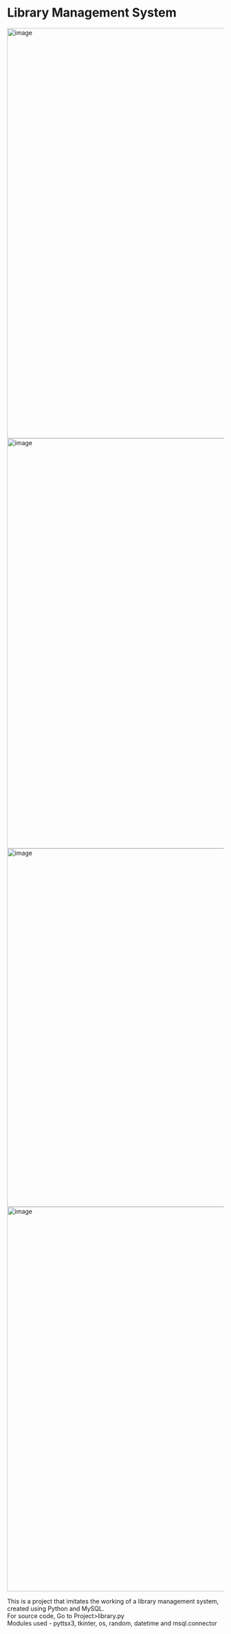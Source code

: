 # Library Management System

<img width="951" alt="image" src="https://github.com/Mukundh0007/LibraryManagementSystem/assets/93877999/9c5b36f3-0dd1-4c10-a685-e72b73e21689">
<img width="951" alt="image" src="https://github.com/Mukundh0007/LibraryManagementSystem/assets/93877999/db0b7918-7459-4fe8-b5fa-407fe5436900">
<img width="831" alt="image" src="https://github.com/Mukundh0007/LibraryManagementSystem/assets/93877999/ffd52533-257f-4f2e-8001-7f9feb1eb8f6">
<img width="892" alt="image" src="https://github.com/Mukundh0007/LibraryManagementSystem/assets/93877999/df709366-89cb-4acd-8668-0807f61cdc34">

This is a project that imitates the working of a library management system, created using Python and MySQL.\
For source code, Go to Project>library.py\
Modules used - pyttsx3, tkinter, os, random, datetime and msql.connector

